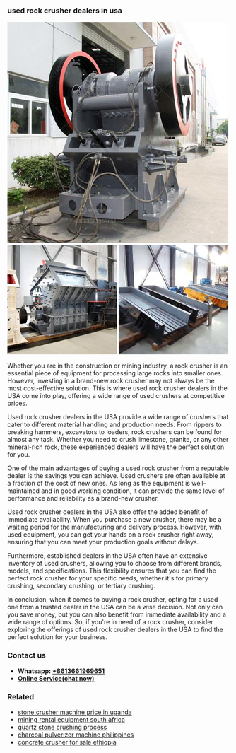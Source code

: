 <h3>used rock crusher dealers in usa</h3><img src='1708309022.jpg' alt=''><p>Whether you are in the construction or mining industry, a rock crusher is an essential piece of equipment for processing large rocks into smaller ones. However, investing in a brand-new rock crusher may not always be the most cost-effective solution. This is where used rock crusher dealers in the USA come into play, offering a wide range of used crushers at competitive prices.</p><p>Used rock crusher dealers in the USA provide a wide range of crushers that cater to different material handling and production needs. From rippers to breaking hammers, excavators to loaders, rock crushers can be found for almost any task. Whether you need to crush limestone, granite, or any other mineral-rich rock, these experienced dealers will have the perfect solution for you.</p><p>One of the main advantages of buying a used rock crusher from a reputable dealer is the savings you can achieve. Used crushers are often available at a fraction of the cost of new ones. As long as the equipment is well-maintained and in good working condition, it can provide the same level of performance and reliability as a brand-new crusher.</p><p>Used rock crusher dealers in the USA also offer the added benefit of immediate availability. When you purchase a new crusher, there may be a waiting period for the manufacturing and delivery process. However, with used equipment, you can get your hands on a rock crusher right away, ensuring that you can meet your production goals without delays.</p><p>Furthermore, established dealers in the USA often have an extensive inventory of used crushers, allowing you to choose from different brands, models, and specifications. This flexibility ensures that you can find the perfect rock crusher for your specific needs, whether it's for primary crushing, secondary crushing, or tertiary crushing.</p><p>In conclusion, when it comes to buying a rock crusher, opting for a used one from a trusted dealer in the USA can be a wise decision. Not only can you save money, but you can also benefit from immediate availability and a wide range of options. So, if you're in need of a rock crusher, consider exploring the offerings of used rock crusher dealers in the USA to find the perfect solution for your business.</p><h3>Contact us</h3><ul><li><strong>Whatsapp:&nbsp;<a href="https://wa.me/8613661969651">+8613661969651</a></strong></li><li><a href="https://swt.shibang-china.com/?git&amp;zhl&amp;used rock crusher dealers in usa"><strong>Online Service(chat now)</strong></a></li></ul><h3>Related</h3><ul><li><a href='stone crusher machine price in uganda.md'>stone crusher machine price in uganda</a></li><li><a href='mining rental equipment south africa.md'>mining rental equipment south africa</a></li><li><a href='quartz stone crushing process.md'>quartz stone crushing process</a></li><li><a href='charcoal pulverizer machine philippines.md'>charcoal pulverizer machine philippines</a></li><li><a href='concrete crusher for sale ethiopia.md'>concrete crusher for sale ethiopia</a></li></ul>